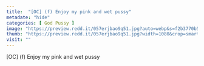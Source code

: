 ```yaml
---
title:  "[OC] (f) Enjoy my pink and wet pussy"
metadate: "hide"
categories: [ God Pussy ]
image: "https://preview.redd.it/057erjbao9q51.jpg?auto=webp&s=f2b3770b59a11e928bf52c6e5817762726c2379a"
thumb: "https://preview.redd.it/057erjbao9q51.jpg?width=1080&crop=smart&auto=webp&s=c6b1290b672a38c6c187ba8c011978d2484780ba"
visit: ""
---
```

[OC] (f) Enjoy my pink and wet pussy
